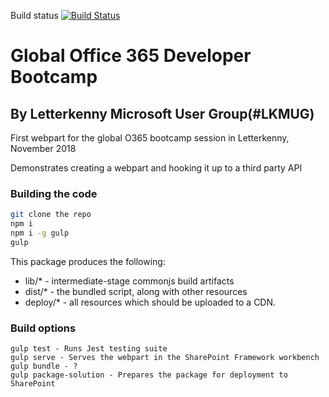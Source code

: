 Build status
[![Build Status](https://dev.azure.com/LetterkennyMicrosoftUserGroup/Office365Bootcamp/_apis/build/status/LK-MUG.BuildYourFirstWebPart)](https://dev.azure.com/LetterkennyMicrosoftUserGroup/Office365Bootcamp/_build/latest?definitionId=1)

# Global Office 365 Developer Bootcamp 
## By Letterkenny Microsoft User Group(#LKMUG)

First webpart for the global O365 bootcamp session in Letterkenny, November 2018

Demonstrates creating a webpart and hooking it up to a third party API

### Building the code

```bash
git clone the repo
npm i
npm i -g gulp
gulp
```

This package produces the following:

* lib/* - intermediate-stage commonjs build artifacts
* dist/* - the bundled script, along with other resources
* deploy/* - all resources which should be uploaded to a CDN.

### Build options

```gulp clean - Removes all built artifacts from the code base
gulp test - Runs Jest testing suite
gulp serve - Serves the webpart in the SharePoint Framework workbench
gulp bundle - ?
gulp package-solution - Prepares the package for deployment to SharePoint
```
